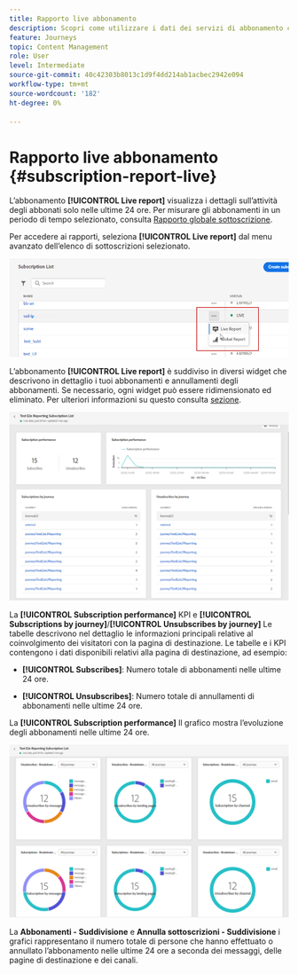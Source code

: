 ```yaml
---
title: Rapporto live abbonamento
description: Scopri come utilizzare i dati dei servizi di abbonamento con il rapporto in tempo reale Iscrizione
feature: Journeys
topic: Content Management
role: User
level: Intermediate
source-git-commit: 40c42303b8013c1d9f4dd214ab1acbec2942e094
workflow-type: tm+mt
source-wordcount: '182'
ht-degree: 0%

---
```


# Rapporto live abbonamento {#subscription-report-live}

L’abbonamento **[!UICONTROL Live report]** visualizza i dettagli sull’attività degli abbonati solo nelle ultime 24 ore. Per misurare gli abbonamenti in un periodo di tempo selezionato, consulta [Rapporto globale sottoscrizione](subscription-report-global.md).

Per accedere ai rapporti, seleziona **[!UICONTROL Live report]** dal menu avanzato dell’elenco di sottoscrizioni selezionato.

![](assets/subscription_report_6.png)

L’abbonamento **[!UICONTROL Live report]** è suddiviso in diversi widget che descrivono in dettaglio i tuoi abbonamenti e annullamenti degli abbonamenti. Se necessario, ogni widget può essere ridimensionato ed eliminato. Per ulteriori informazioni su questo consulta [sezione](live-report.md).

![](assets/subscription_report_3.png)

La **[!UICONTROL Subscription performance]** KPI e **[!UICONTROL Subscriptions by journey]**/**[!UICONTROL Unsubscribes by journey]** Le tabelle descrivono nel dettaglio le informazioni principali relative al coinvolgimento dei visitatori con la pagina di destinazione. Le tabelle e i KPI contengono i dati disponibili relativi alla pagina di destinazione, ad esempio:

* **[!UICONTROL Subscribes]**: Numero totale di abbonamenti nelle ultime 24 ore.

* **[!UICONTROL Unsubscribes]**: Numero totale di annullamenti di abbonamenti nelle ultime 24 ore.

La **[!UICONTROL Subscription performance]** Il grafico mostra l’evoluzione degli abbonamenti nelle ultime 24 ore.

![](assets/subscription_report_4.png)

La **Abbonamenti - Suddivisione** e **Annulla sottoscrizioni - Suddivisione** i grafici rappresentano il numero totale di persone che hanno effettuato o annullato l’abbonamento nelle ultime 24 ore a seconda dei messaggi, delle pagine di destinazione e dei canali.

